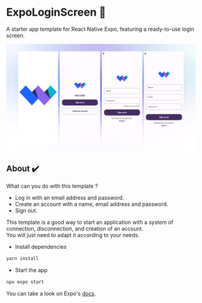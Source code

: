 # ExpoLoginScreen 🔰

A starter app template for React Native Expo, featuring a ready-to-use login screen.

![Screens](assets/screenshot/snap.jpg)

## About ✔️

What can you do with this template ?

- Log in with an email address and password.
- Create an account with a name, email address and password.
- Sign out.

This template is a good way to start an application with a system of connection, disconnection, and creation of an account.  
You will just need to adapt it according to your needs.

- Install dependencies

```bash
yarn install
```

- Start the app

```bash
npx expo start
```

You can take a look on Expo's [docs](https://docs.expo.dev).
